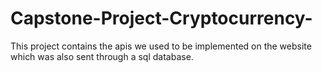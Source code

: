 # Capstone-Project-Cryptocurrency-
This project contains the apis we used to be implemented on the website which was also sent through a sql database.

